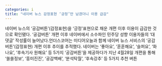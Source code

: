 ```yaml
---
categories: i
title: "네이버 뉴스 감정표현 ‘긍정’만 남겼더니 이용 급감"
---
```

네이버 뉴스의 ‘공감버튼’(감정표현)을 ‘긍정’표현으로 채운 개편 이후 이용이 급감한 것으로 확인됐다. ‘공감버튼’ 개편 이후 네이버에서 소수파인 민주당 성향 이용자들의 ‘대댓글’ 작성률이 늘어났다.언더스코어는 미디어오늘과 함께 네이버 뉴스 서비스의 ‘공감버튼’(감정표현) 개편 이후 추이를 추적했다. 네이버는 ‘좋아요’, ‘훈훈해요’, ‘슬퍼요’, ‘화나요’, ‘후속기사 원해요’ 등 5가지 ‘공감버튼’을 제공하다가 지난 4월28일 개편을 통해 ‘쏠쏠정보’, ‘흥미진진’, ‘공감백배’, ‘분석탁월’, ‘후속강추’ 등 5가지 추천 버튼